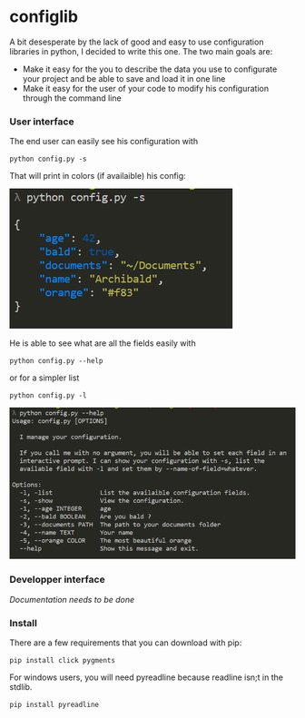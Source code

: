 # configlib

A bit desesperate by the lack of good and easy to use configuration libraries in python, 
I decided to write this one. The two main goals are:
- Make it easy for the you to describe the data you use to configurate your project and be able 
to save and load it in one line
- Make it easy for the user of your code to modify his configuration through the command line

### User interface

The end user can easily see his configuration with

    python config.py -s

That will print in colors (if availaible) his config:

![See your configuration in colors](assets/show%20config.PNG)

He is able to see what are all the fields easily with

    python config.py --help

or for a simpler list

    python config.py -l
    
![--help](assets/help.PNG)

### Developper interface

*Documentation needs to be done*


### Install

There are a few requirements that you can download with pip:

    pip install click pygments
    
For windows users, you will need pyreadline because readline isn;t in the stdlib.

    pip install pyreadline
